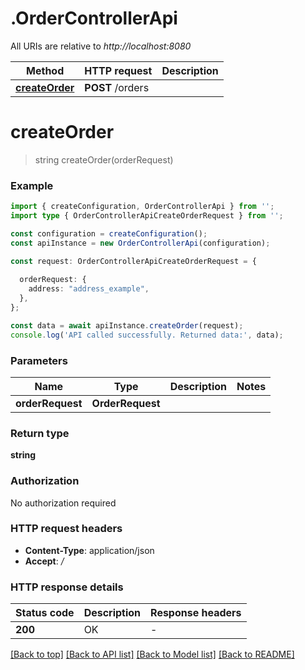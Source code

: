 # .OrderControllerApi

All URIs are relative to *http://localhost:8080*

Method | HTTP request | Description
------------- | ------------- | -------------
[**createOrder**](OrderControllerApi.md#createOrder) | **POST** /orders | 


# **createOrder**
> string createOrder(orderRequest)


### Example


```typescript
import { createConfiguration, OrderControllerApi } from '';
import type { OrderControllerApiCreateOrderRequest } from '';

const configuration = createConfiguration();
const apiInstance = new OrderControllerApi(configuration);

const request: OrderControllerApiCreateOrderRequest = {
  
  orderRequest: {
    address: "address_example",
  },
};

const data = await apiInstance.createOrder(request);
console.log('API called successfully. Returned data:', data);
```


### Parameters

Name | Type | Description  | Notes
------------- | ------------- | ------------- | -------------
 **orderRequest** | **OrderRequest**|  |


### Return type

**string**

### Authorization

No authorization required

### HTTP request headers

 - **Content-Type**: application/json
 - **Accept**: */*


### HTTP response details
| Status code | Description | Response headers |
|-------------|-------------|------------------|
**200** | OK |  -  |

[[Back to top]](#) [[Back to API list]](README.md#documentation-for-api-endpoints) [[Back to Model list]](README.md#documentation-for-models) [[Back to README]](README.md)


